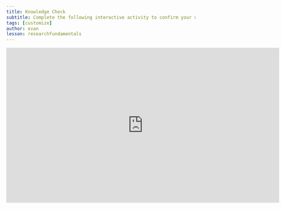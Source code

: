 ```yaml
---
title: Knowledge Check
subtitle: Complete the following interactive activity to confirm your understanding.
tags: [customize]
author: evan
lesson: researchfundamentals
---
```


<iframe src="https://h5pstudio.ecampusontario.ca/h5p/24800/embed" width="727" height="414" frameborder="0" allowfullscreen="allowfullscreen"></iframe><script src="https://h5pstudio.ecampusontario.ca/modules/contrib/h5p/vendor/h5p/h5p-core/js/h5p-resizer.js" charset="UTF-8"></script>